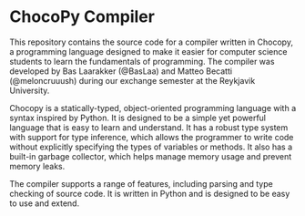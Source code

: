 # ChocoPy Compiler
This repository contains the source code for a compiler written in Chocopy, a programming language designed to make it easier for computer science students to learn the fundamentals of programming. The compiler was developed by Bas Laarakker (@BasLaa) and Matteo Becatti (@meloncruuush) during our exchange semester at the Reykjavik University. 

Chocopy is a statically-typed, object-oriented programming language with a syntax inspired by Python. It is designed to be a simple yet powerful language that is easy to learn and understand. It has a robust type system with support for type inference, which allows the programmer to write code without explicitly specifying the types of variables or methods. It also has a built-in garbage collector, which helps manage memory usage and prevent memory leaks.

The compiler supports a range of features, including parsing and type checking of source code. It is written in Python and is designed to be easy to use and extend. 
